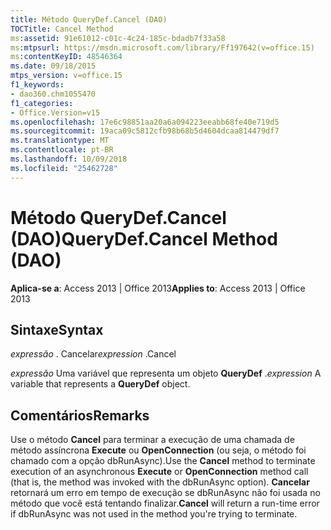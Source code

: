```yaml
---
title: Método QueryDef.Cancel (DAO)
TOCTitle: Cancel Method
ms:assetid: 91e61012-c01c-4c24-185c-bdadb7f33a58
ms:mtpsurl: https://msdn.microsoft.com/library/Ff197642(v=office.15)
ms:contentKeyID: 48546364
ms.date: 09/18/2015
mtps_version: v=office.15
f1_keywords:
- dao360.chm1055470
f1_categories:
- Office.Version=v15
ms.openlocfilehash: 17e6c98851aa20a6a094223eeabb68fe40e719d5
ms.sourcegitcommit: 19aca09c5812cfb98b68b5d4604dcaa814479df7
ms.translationtype: MT
ms.contentlocale: pt-BR
ms.lasthandoff: 10/09/2018
ms.locfileid: "25462728"
---
```

# <a name="querydefcancel-method-dao"></a><span data-ttu-id="358fb-102">Método QueryDef.Cancel (DAO)</span><span class="sxs-lookup"><span data-stu-id="358fb-102">QueryDef.Cancel Method (DAO)</span></span>


<span data-ttu-id="358fb-103">**Aplica-se a**: Access 2013 | Office 2013</span><span class="sxs-lookup"><span data-stu-id="358fb-103">**Applies to**: Access 2013 | Office 2013</span></span>

## <a name="syntax"></a><span data-ttu-id="358fb-104">Sintaxe</span><span class="sxs-lookup"><span data-stu-id="358fb-104">Syntax</span></span>

<span data-ttu-id="358fb-105">*expressão* . Cancelar</span><span class="sxs-lookup"><span data-stu-id="358fb-105">*expression* .Cancel</span></span>

<span data-ttu-id="358fb-106">*expressão* Uma variável que representa um objeto **QueryDef** .</span><span class="sxs-lookup"><span data-stu-id="358fb-106">*expression* A variable that represents a **QueryDef** object.</span></span>

## <a name="remarks"></a><span data-ttu-id="358fb-107">Comentários</span><span class="sxs-lookup"><span data-stu-id="358fb-107">Remarks</span></span>

<span data-ttu-id="358fb-108">Use o método **Cancel** para terminar a execução de uma chamada de método assíncrona **Execute** ou **OpenConnection** (ou seja, o método foi chamado com a opção dbRunAsync).</span><span class="sxs-lookup"><span data-stu-id="358fb-108">Use the **Cancel** method to terminate execution of an asynchronous **Execute** or **OpenConnection** method call (that is, the method was invoked with the dbRunAsync option).</span></span> <span data-ttu-id="358fb-109">**Cancelar** retornará um erro em tempo de execução se dbRunAsync não foi usada no método que você está tentando finalizar.</span><span class="sxs-lookup"><span data-stu-id="358fb-109">**Cancel** will return a run-time error if dbRunAsync was not used in the method you're trying to terminate.</span></span>

